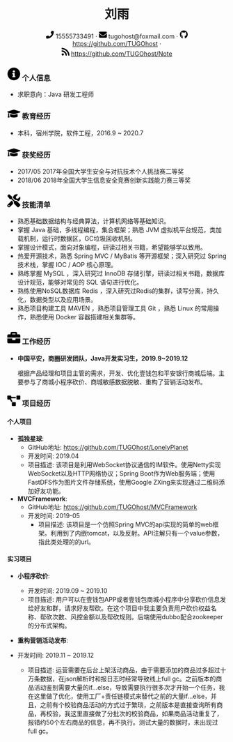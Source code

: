  <center>
     <h1>刘雨</h1>
     <div>
         <span>
             <img src="assets/phone-solid.svg" width="18px">
             15555733491
         </span>
         ·
         <span>
             <img src="assets/envelope-solid.svg" width="18px">
             tugohost@foxmail.com
         </span>
         ·
         <span>
             <img src="assets/github-brands.svg" width="18px">
             <a href="https://github.com/TUGOhost">https://github.com/TUGOhost</a>
         </span>
         ·</br>
         <span>
             <img src="assets/rss-solid.svg" width="18px">
             <a href="https://github.com/TUGOhost/Note">https://github.com/TUGOhost/Note</a>
         </span>
     </div>
 </center>

 ### <img src="assets/info-circle-solid.svg" width="30px"> 个人信息 

 - 求职意向：Java 研发工程师

### <img src="assets/graduation-cap-solid.svg" width="30px"> 教育经历

- 本科，宿州学院，软件工程，2016.9 ~ 2020.7
### <img src="assets/graduation-cap-solid.svg" width="30px"> 获奖经历
- 2017/05 2017年全国大学生安全与对抗技术个人挑战赛二等奖
- 2018/06 2018年全国大学生信息安全竞赛创新实践能力赛三等奖  

###  <img src="assets/tools-solid.svg" width="30px"> 技能清单

- 熟悉基础数据结构与经典算法，计算机网络等基础知识。
- 掌握 Java 基础，多线程编程，集合框架；熟悉 JVM 虚拟机平台规范，类加载机制，运行时数据区，GC垃圾回收机制。
- 掌握设计模式，面向对象编程，研读过相关书籍，希望能够学以致用。
- 热爱开源技术，熟悉 Spring MVC / MyBatis 等开源框架；深入研究过 Spring 技术栈，掌握 IOC / AOP 核心原理。
- 熟练掌握 MySQL ，深入研究过 InnoDB 存储引擎，研读过相关书籍，数据库设计规范，能够对常见的 SQL 语句进行优化。
- 熟练使用NoSQL数据库 Redis ，深入研究过Redis的集群，读写分离，持久化，数据类型以及应用场景。
- 熟悉项目构建工具 MAVEN ，熟悉项目管理工具 Git ，熟悉 Linux 的常用操作，熟悉使用 Docker 容器搭建相关集群等。

### <img src="assets/briefcase-solid.svg" width="30px"> 工作经历

- **中国平安，商圈研发团队，Java开发实习生，2019.9~2019.12**

   根据产品经理和项目主管的需求，开发、优化壹钱包和平安银行商城后端。主要参与了商城小程序砍价、商城敏感数据脱敏、重构了营销活动发布。

### <img src="assets/project-diagram-solid.svg" width="30px"> 项目经历

#### 个人项目

- **孤独星球**:
  - GitHub地址: https://github.com/TUGOhost/LonelyPlanet
  - 开发时间: 2019.04
  - 项目描述: 该项目是利用WebSocket协议通信的IM软件。使用Netty实现WebSocket以及HTTP网络协议；Spring Boot作为Web服务端；使用FastDFS作为图片文件存储系统，使用Google ZXing来实现通过二维码添加好友功能。
- **MVCFramework**:
  - GitHub地址: https://github.com/TUGOhost/MVCFramework
  - 开发时间: 2019-05
    - 项目描述:  该项目是一个仿照Spring MVC的api实现的简单的web框架。利用到了内嵌tomcat，以及反射。API注解只有一个value参数，指此类处理的的url。

#### 实习项目


- **小程序砍价**:

  - 开发时间: 2019.09 ~ 2019.10
  - 项目描述: 用户可以在壹钱包APP或者壹钱包商城小程序中分享砍价信息发给好友和群，请求好友帮砍。在这个项目中我主要负责用户砍价权益名称、帮砍次数、风控金额以及帮砍规则。后端使用dubbo配合zookeeper的分布式架构。
- **重构营销活动发布**: 
- 开发时间: 2019.11 ~ 2019.12
  - 项目描述: 运营需要在后台上架活动商品，由于需要添加的商品过多超过十万条数据，在json解析时和报日志时经常导致线上full gc。之前版本的商品活动鉴别需要大量的if...else，导致需要执行很多次才开始一个任务，我在这里做了优化，使用工厂+责任链模式来替代之前的大量if...else，并且，之前有个校验商品活动的方式过于繁琐，之前版本是直接查询所有商品，再校验，我这里直接做了分批次的校验商品，如果商品活动重复了，报错约50个左右商品的信息，再不执行。测试大量的数据时，未出现过full gc。
